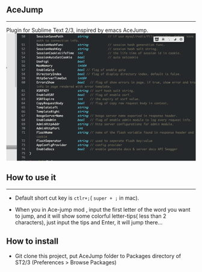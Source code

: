 
## AceJump
------------------------

Plugin for Sublime Text 2/3, inspired by emacs AceJump.
![Alt text](./screen_cut.gif)

 

## How to use it
--------------------------

- Default short cut key is `ctlr+;`( `super + ;` in mac).

- When you in Ace-jump mod , input the first letter of the word you want to jump, and it will show some colorful letter-tips( less than 2 characters), just input the tips and Enter, it will jump there... 

 

How to install
--------------

- Git clone this project, put AceJump folder to Packages directory of ST2/3
(Preferences > Browse Packages)

 

